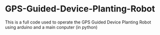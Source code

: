 # GPS-Guided-Device-Planting-Robot
This is a full code used to operate the GPS Guided Device Planting Robot using arduino and a main conputer (in python)
